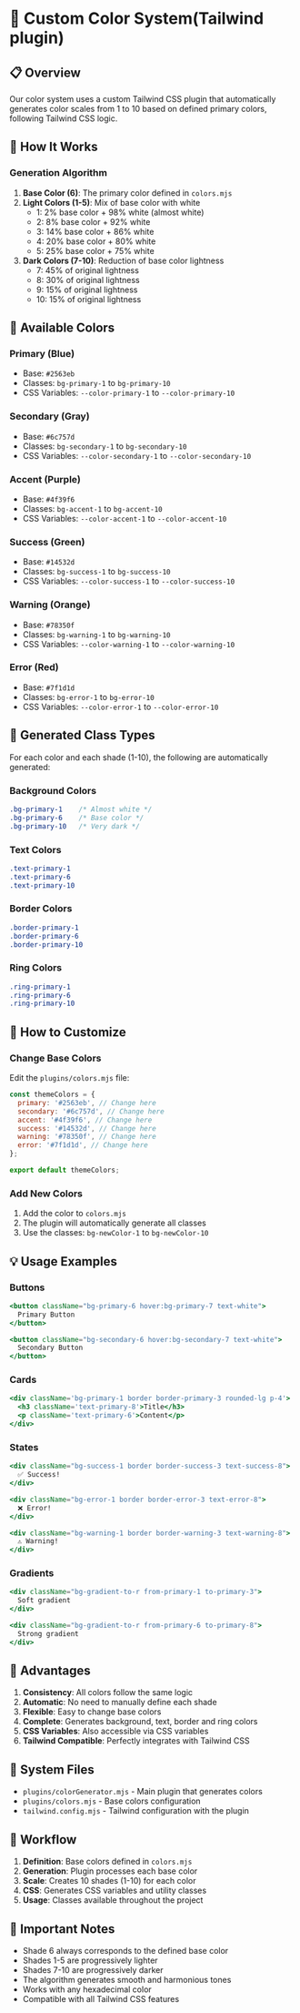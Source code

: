 # 🎨 Custom Color System(Tailwind plugin)

## 📋 **Overview**

Our color system uses a custom Tailwind CSS plugin that automatically generates
color scales from 1 to 10 based on defined primary colors, following Tailwind
CSS logic.

## 🔧 **How It Works**

### **Generation Algorithm**

1. **Base Color (6)**: The primary color defined in `colors.mjs`
2. **Light Colors (1-5)**: Mix of base color with white
   - 1: 2% base color + 98% white (almost white)
   - 2: 8% base color + 92% white
   - 3: 14% base color + 86% white
   - 4: 20% base color + 80% white
   - 5: 25% base color + 75% white
3. **Dark Colors (7-10)**: Reduction of base color lightness
   - 7: 45% of original lightness
   - 8: 30% of original lightness
   - 9: 15% of original lightness
   - 10: 15% of original lightness

## 🎯 **Available Colors**

### **Primary (Blue)**

- Base: `#2563eb`
- Classes: `bg-primary-1` to `bg-primary-10`
- CSS Variables: `--color-primary-1` to `--color-primary-10`

### **Secondary (Gray)**

- Base: `#6c757d`
- Classes: `bg-secondary-1` to `bg-secondary-10`
- CSS Variables: `--color-secondary-1` to `--color-secondary-10`

### **Accent (Purple)**

- Base: `#4f39f6`
- Classes: `bg-accent-1` to `bg-accent-10`
- CSS Variables: `--color-accent-1` to `--color-accent-10`

### **Success (Green)**

- Base: `#14532d`
- Classes: `bg-success-1` to `bg-success-10`
- CSS Variables: `--color-success-1` to `--color-success-10`

### **Warning (Orange)**

- Base: `#78350f`
- Classes: `bg-warning-1` to `bg-warning-10`
- CSS Variables: `--color-warning-1` to `--color-warning-10`

### **Error (Red)**

- Base: `#7f1d1d`
- Classes: `bg-error-1` to `bg-error-10`
- CSS Variables: `--color-error-1` to `--color-error-10`

## 🎨 **Generated Class Types**

For each color and each shade (1-10), the following are automatically generated:

### **Background Colors**

```css
.bg-primary-1    /* Almost white */
.bg-primary-6    /* Base color */
.bg-primary-10   /* Very dark */
```

### **Text Colors**

```css
.text-primary-1
.text-primary-6
.text-primary-10
```

### **Border Colors**

```css
.border-primary-1
.border-primary-6
.border-primary-10
```

### **Ring Colors**

```css
.ring-primary-1
.ring-primary-6
.ring-primary-10
```

## 🔧 **How to Customize**

### **Change Base Colors**

Edit the `plugins/colors.mjs` file:

```javascript
const themeColors = {
  primary: '#2563eb', // Change here
  secondary: '#6c757d', // Change here
  accent: '#4f39f6', // Change here
  success: '#14532d', // Change here
  warning: '#78350f', // Change here
  error: '#7f1d1d', // Change here
};

export default themeColors;
```

### **Add New Colors**

1. Add the color to `colors.mjs`
2. The plugin will automatically generate all classes
3. Use the classes: `bg-newColor-1` to `bg-newColor-10`

## 💡 **Usage Examples**

### **Buttons**

```jsx
<button className="bg-primary-6 hover:bg-primary-7 text-white">
  Primary Button
</button>

<button className="bg-secondary-6 hover:bg-secondary-7 text-white">
  Secondary Button
</button>
```

### **Cards**

```jsx
<div className='bg-primary-1 border border-primary-3 rounded-lg p-4'>
  <h3 className='text-primary-8'>Title</h3>
  <p className='text-primary-6'>Content</p>
</div>
```

### **States**

```jsx
<div className="bg-success-1 border border-success-3 text-success-8">
  ✅ Success!
</div>

<div className="bg-error-1 border border-error-3 text-error-8">
  ❌ Error!
</div>

<div className="bg-warning-1 border border-warning-3 text-warning-8">
  ⚠️ Warning!
</div>
```

### **Gradients**

```jsx
<div className="bg-gradient-to-r from-primary-1 to-primary-3">
  Soft gradient
</div>

<div className="bg-gradient-to-r from-primary-6 to-primary-8">
  Strong gradient
</div>
```

## 🚀 **Advantages**

1. **Consistency**: All colors follow the same logic
2. **Automatic**: No need to manually define each shade
3. **Flexible**: Easy to change base colors
4. **Complete**: Generates background, text, border and ring colors
5. **CSS Variables**: Also accessible via CSS variables
6. **Tailwind Compatible**: Perfectly integrates with Tailwind CSS

## 📁 **System Files**

- `plugins/colorGenerator.mjs` - Main plugin that generates colors
- `plugins/colors.mjs` - Base colors configuration
- `tailwind.config.mjs` - Tailwind configuration with the plugin

## 🔄 **Workflow**

1. **Definition**: Base colors defined in `colors.mjs`
2. **Generation**: Plugin processes each base color
3. **Scale**: Creates 10 shades (1-10) for each color
4. **CSS**: Generates CSS variables and utility classes
5. **Usage**: Classes available throughout the project

## 📝 **Important Notes**

- Shade 6 always corresponds to the defined base color
- Shades 1-5 are progressively lighter
- Shades 7-10 are progressively darker
- The algorithm generates smooth and harmonious tones
- Works with any hexadecimal color
- Compatible with all Tailwind CSS features
